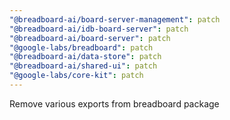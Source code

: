 ```yaml
---
"@breadboard-ai/board-server-management": patch
"@breadboard-ai/idb-board-server": patch
"@breadboard-ai/board-server": patch
"@google-labs/breadboard": patch
"@breadboard-ai/data-store": patch
"@breadboard-ai/shared-ui": patch
"@google-labs/core-kit": patch
---
```


Remove various exports from breadboard package

